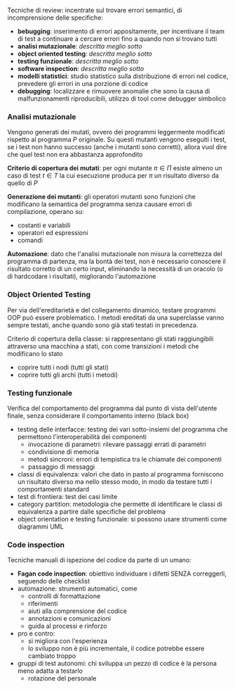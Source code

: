 
Tecniche di review: incentrate sul trovare errori semantici, di incomprensione delle specifiche:
- **bebugging**: inserimento di errori appositamente, per incentivare il team di test a continuare a cercare errori fino a quando non si trovano tutti
- **analisi mutazionale**: _descritta meglio sotto_
- **object oriented testing**: _descritta meglio sotto_
- **testing funzionale**: _descritta meglio sotto_
- **software inspection**: _descritta meglio sotto_
- **modelli statistici**: studio statistico sulla distribuzione di errori nel codice, prevedere gli errori in una porzione di codice
- **debugging**: localizzare e rimuovere anomalie che sono la causa di malfunzionamenti riproducibili, utilizzo di tool come debugger simbolico

### Analisi mutazionale

Vengono generati dei mutati, ovvero dei programmi leggermente modificati rispetto al programma $P$ originale. Su questi mutanti vengono eseguiti i test, se i test non hanno successo (anche i mutanti sono corretti), allora vuol dire che quel test non era abbastanza approfondito

**Criterio di copertura dei mutati**: per ogni mutante $\pi \in \Pi$ esiste almeno un caso di test $t \in T$ la cui esecuzione produca per $\pi$ un risultato diverso da quello di $P$

**Generazione dei mutanti**: gli operatori mutanti sono funzioni che modificano la semantica del programma senza causare errori di compilazione, operano su:
- costanti e variabili
- operatori ed espressioni
- comandi

**Automazione**: dato che l'analisi mutazionale non misura la correttezza del programma di partenza, ma la bontà dei test, non è necessario conoscere il risultato corretto di un certo input, eliminando la necessità di un oracolo (o di hardcodare i risultati), migliorando l'automazione

### Object Oriented Testing

Per via dell'ereditarietà e del collegamento dinamico, testare programmi OOP può essere problematico. I metodi ereditati da una superclasse vanno sempre testati, anche quando sono già stati testati in precedenza.

Criterio di copertura della classe: si rappresentano gli stati raggiungibili attraverso una macchina a stati, con come transizioni i metodi che modificano lo stato
- coprire tutti i nodi (tutti gli stati)
- coprire tutti gli archi (tutti i metodi)

### Testing funzionale

Verifica del comportamento del programma dal punto di vista dell'utente finale, senza considerare il comportamento interno (black box)

- testing delle interfacce: testing dei vari sotto-insiemi del programma che permettono l'interoperabilità dei componenti
	- invocazione di parametri: rilevare passaggi errati di parametri
	- condivisione di memoria
	- metodi sincroni: errori di tempistica tra le chiamate dei componenti
	- passaggio di messaggi
- classi di equivalenza: valori che dato in pasto al programma forniscono un risultato diverso ma nello stesso modo, in modo da testare tutti i comportamenti standard
- test di frontiera: test dei casi limite
- category partition: metodologia che permette di identificare le classi di equivalenza a partire dalle specifiche del problema
- object orientation e testing funzionale: si possono usare strumenti come diagrammi UML

### Code inspection

Tecniche manuali di ispezione del codice da parte di un umano:
- **Fagan code inspection**: obiettivo individuare i difetti SENZA correggerli, seguendo delle checklist
- automazione: strumenti automatici, come
	- controlli di formattazione
	- riferimenti
	- aiuti alla comprensione del codice
	- annotazioni e comunicazioni
	- guida al processi e rinforzo
- pro e contro:
	- si migliora con l'esperienza
	- lo sviluppo non è più incrementale, il codice potrebbe essere cambiato troppo
- gruppi di test autonomi: chi sviluppa un pezzo di codice è la persona meno adatta a testarlo
	- rotazione del personale